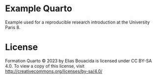 # Example Quarto

Example used for a reproducible research introduction at the University Paris 8.

# License

Formation Quarto © 2023 by Elias Bouacida is licensed under CC BY-SA 4.0. To view a copy of this license, visit <http://creativecommons.org/licenses/by-sa/4.0/>
